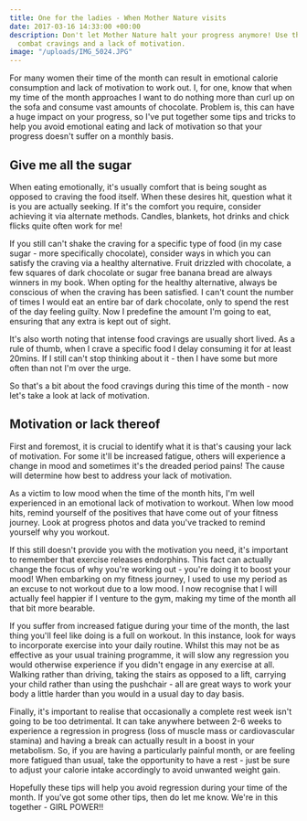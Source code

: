 ```yaml
---
title: One for the ladies - When Mother Nature visits
date: 2017-03-16 14:33:00 +00:00
description: Don't let Mother Nature halt your progress anymore! Use these tips to
  combat cravings and a lack of motivation.
image: "/uploads/IMG_5024.JPG"
---
```


For many women their time of the month can result in emotional calorie consumption and lack of motivation to work out. I, for one, know that when my time of the month approaches I want to do nothing more than curl up on the sofa and consume vast amounts of chocolate. Problem is, this can have a huge impact on your progress, so I've put together some tips and tricks to help you avoid emotional eating and lack of motivation so that your progress doesn't suffer on a monthly basis.

## Give me all the sugar

When eating emotionally, it's usually comfort that is being sought as opposed to craving the food itself. When these desires hit, question what it is you are actually seeking. If it's the comfort you require, consider achieving it via alternate methods. Candles, blankets, hot drinks and chick flicks quite often work for me! 

If you still can't shake the craving for a specific type of food (in my case sugar - more specifically chocolate), consider ways in which you can satisfy the craving via a healthy alternative. Fruit drizzled with chocolate, a few squares of dark chocolate or sugar free banana bread are always winners in my book. When opting for the healthy alternative, always be conscious of when the craving has been satisfied. I can't count the number of times I would eat an entire bar of dark chocolate, only to spend the rest of the day feeling guilty. Now I predefine the amount I'm going to eat, ensuring that any extra is kept out of sight. 

It's also worth noting that intense food cravings are usually short lived. As a rule of thumb, when I crave a specific food I delay consuming it for at least 20mins. If I still can't stop thinking about it - then I have some but more often than not I'm over the urge.

So that's a bit about the food cravings during this time of the month - now let's take a look at lack of motivation. 

## Motivation or lack thereof 

First and foremost, it is crucial to identify what it is that's causing your lack of motivation. For some it'll be increased fatigue, others will experience a change in mood and sometimes it's the dreaded period pains! The cause will determine how best to address your lack of motivation.

As a victim to low mood when the time of the month hits, I'm well experienced in an emotional lack of motivation to workout. When low mood hits, remind yourself of the positives that have come out of your fitness journey. Look at progress photos and data you've tracked to remind yourself why you workout.

If this still doesn't provide you with the motivation you need, it's important to remember that exercise releases endorphins. This fact can actually change the focus of why you're working out - you're doing it to boost your mood! When embarking on my fitness journey, I used to use my period as an excuse to not workout due to a low mood. I now recognise that I will actually feel happier if I venture to the gym, making my time of the month all that bit more bearable. 

If you suffer from increased fatigue during your time of the month, the last thing you'll feel like doing is a full on workout. In this instance, look for ways to incorporate exercise into your daily routine. Whilst this may not be as effective as your usual training programme, it will slow any regression you would otherwise experience if you didn't engage in any exercise at all. Walking rather than driving, taking the stairs as opposed to a lift, carrying your child rather than using the pushchair - all are great ways to work your body a little harder than you would in a usual day to day basis. 

Finally, it's important to realise that occasionally a complete rest week isn't going to be too detrimental. It can take anywhere between 2-6 weeks to experience a regression in progress (loss of muscle mass or cardiovascular stamina) and having a break can actually result in a boost in your metabolism. So, if you are having a particularly painful month, or are feeling more fatigued than usual, take the opportunity to have a rest - just be sure to adjust your calorie intake accordingly to avoid unwanted weight gain. 

Hopefully these tips will help you avoid regression during your time of the month. If you've got some other tips, then do let me know. We're in this together - GIRL POWER!! 
